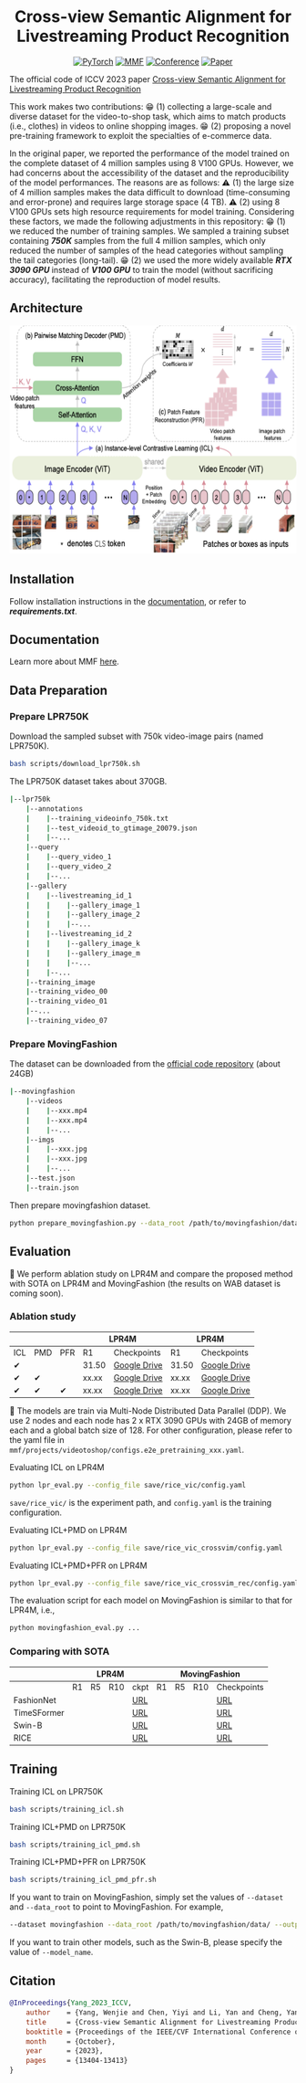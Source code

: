 <div align="center">

# Cross-view Semantic Alignment for Livestreaming Product Recognition

<a href="https://pytorch.org/get-started/locally/"><img alt="PyTorch" src="https://img.shields.io/badge/PyTorch-ee4c2c?logo=pytorch&logoColor=white"></a>
<a href="https://mmf.sh/"><img alt="MMF" src="https://img.shields.io/badge/MMF-0054a6?logo=meta&logoColor=white"></a>
[![Conference](https://img.shields.io/badge/ICCV-2023-6790AC.svg)](https://iccv2023.thecvf.com/)
[![Paper](http://img.shields.io/badge/Paper-arxiv.2308.04912-B31B1B.svg)](https://arxiv.org/pdf/2308.04912.pdf)

</div>

The official code of ICCV 2023 paper
[Cross-view Semantic Alignment for Livestreaming Product Recognition](https://openaccess.thecvf.com/content/ICCV2023/html/Yang_Cross-view_Semantic_Alignment_for_Livestreaming_Product_Recognition_ICCV_2023_paper.html)

This work makes two contributions: :grin: (1) collecting a large-scale and diverse dataset for the video-to-shop task, which aims to match products (i.e., clothes) in videos to online shopping images. :grin: (2) proposing a novel pre-training framework to exploit the specialties of e-commerce data.

In the original paper, we reported the performance of the model trained on the complete dataset of 4 million samples using 8 V100 GPUs. However, we had concerns about the accessibility of the dataset and the reproducibility of the model performances. The reasons are as follows: :warning: (1) the large size of 4 million samples makes the data difficult to download (time-consuming and error-prone) and requires large storage space (4 TB). :warning: (2) using 8 V100 GPUs sets high resource requirements for model training. Considering these factors, we made the following adjustments in this repository: :grin: (1) we reduced the number of training samples. We sampled a training subset containing ***750K*** samples from the full 4 million samples, which only reduced the number of samples of the head categories without sampling the tail categories (long-tail). :grin: (2) we used the more widely available ***RTX 3090 GPU*** instead of ***V100 GPU*** to train the model (without sacrificing accuracy), facilitating the reproduction of model results.

## Architecture
<p align="center">
  <img width="600" height="400" src="./images/model.png">
</p>

## Installation
Follow installation instructions in the [documentation](https://mmf.sh/docs/),
or refer to ***requirements.txt***.

## Documentation

Learn more about MMF [here](https://mmf.sh/docs).

## Data Preparation
### Prepare LPR750K
Download the sampled subset with 750k video-image pairs (named LPR750K).
```bash
bash scripts/download_lpr750k.sh
```
The LPR750K dataset takes about 370GB.
```bash
|--lpr750k
    |--annotations
    |    |--training_videoinfo_750k.txt
    |    |--test_videoid_to_gtimage_20079.json
    |    |--...
    |--query
    |    |--query_video_1
    |    |--query_video_2
    |    |--...
    |--gallery
    |    |--livestreaming_id_1
    |    |    |--gallery_image_1
    |    |    |--gallery_image_2
    |    |    |--...
    |    |--livestreaming_id_2
    |    |    |--gallery_image_k
    |    |    |--gallery_image_m
    |    |    |--...
    |    |--...
    |--training_image
    |--training_video_00
    |--training_video_01
    |--...
    |--training_video_07
```

### Prepare MovingFashion
The dataset can be downloaded from the [official code repository](https://github.com/HumaticsLAB/SEAM-Match-RCNN) (about 24GB)

```bash
|--movingfashion
    |--videos
    |    |--xxx.mp4
    |    |--xxx.mp4
    |    |--...
    |--imgs
    |    |--xxx.jpg
    |    |--xxx.jpg
    |    |--...
    |--test.json
    |--train.json
```
Then prepare movingfashion dataset.
```bash
python prepare_movingfashion.py --data_root /path/to/movingfashion/dataset/
```

## Evaluation
:star2: We perform ablation study on LPR4M and compare the proposed method with SOTA on LPR4M and MovingFashion (the results on WAB dataset is coming soon).

### Ablation study 
<table align="center">
    <thead>
        <tr>
            <th colspan=3></th>
            <th colspan=2>LPR4M</th>
            <th colspan=2>LPR4M</th>
        </tr>
    </thead>
    <tbody>
        <tr>
            <td>ICL</td>
            <td>PMD</td>
            <td>PFR</td>
            <td>R1</td>
            <td>Checkpoints</td>
            <td>R1</td>
            <td>Checkpoints</td>
        </tr>
        <tr>
          <td>&#10004</td>
          <td></td>
          <td></td>
          <td>31.50</td>
          <td><a href="https://drive.google.com/file/d/1DKJRDzsYAih_LBe2eTaeIF8hK3-J6rnU/view?usp=drive_link">Google Drive</a></td>
          <td>31.50</td>
          <td><a href="https://drive.google.com/file/d/1DKJRDzsYAih_LBe2eTaeIF8hK3-J6rnU/view?usp=drive_link">Google Drive</a></td>
        </tr>
        <tr>
          <td>&#10004</td>
          <td>&#10004</td>
          <td></td>
          <td>xx.xx</td>
          <td><a href="">Google Drive</a></td>
          <td>xx.xx</td>
          <td><a href="">Google Drive</a></td>
        </tr>
        <tr>
          <td>&#10004</td>
          <td>&#10004</td>
          <td>&#10004</td>
          <td>xx.xx</td>
          <td><a href="">Google Drive</a></td>
          <td>xx.xx</td>
          <td><a href="">Google Drive</a></td>
        </tr>
    </tbody>
</table>
 
:star2: The models are train via Multi-Node Distributed Data Parallel (DDP). We use 2 nodes and each node has 2 x RTX 3090 GPUs with 24GB of memory each and a global batch size of 128. For other configuration, please refer to the yaml file in  `mmf/projects/videotoshop/configs.e2e_pretraining_xxx.yaml`. 

Evaluating ICL on LPR4M
```bash
python lpr_eval.py --config_file save/rice_vic/config.yaml
```
`save/rice_vic/` is the experiment path, and `config.yaml` is the training configuration.

Evaluating ICL+PMD on LPR4M
```bash
python lpr_eval.py --config_file save/rice_vic_crossvim/config.yaml
```

Evaluating ICL+PMD+PFR on LPR4M
```bash
python lpr_eval.py --config_file save/rice_vic_crossvim_rec/config.yaml
```

The evaluation script for each model on MovingFashion is similar to that for LPR4M, i.e.,
```bash
python movingfashion_eval.py ...
```

### Comparing with SOTA
<table align="center">
    <thead>
        <tr>
            <th rowspan=2></th>
            <th colspan=4>LPR4M</th>
            <th colspan=4>MovingFashion</th>
        </tr>
    </thead>
    <tbody>
        <tr>
            <td></td>
            <td>R1</td>
            <td>R5</td>
            <td>R10</td>
            <td>ckpt</td>
            <td>R1</td>
            <td>R5</td>
            <td>R10</td>
            <td>Checkpoints</td>
        </tr>
        <tr>
          <td>FashionNet</td>
          <td></td>
          <td></td>
          <td></td>
          <td><a href="">URL</a></td>
          <td></td>
          <td></td>
          <td></td>
          <td><a href="">URL</a></td>
        </tr>
        <tr>
          <td>TimeSFormer</td>
          <td></td>
          <td></td>
          <td></td>
          <td><a href="">URL</a></td>
          <td></td>
          <td></td>
          <td></td>
          <td><a href="">URL</a></td>
        </tr>
        <tr>
          <td>Swin-B</td>
          <td></td>
          <td></td>
          <td></td>
          <td><a href="">URL</a></td>
          <td></td>
          <td></td>
          <td></td>
          <td><a href="">URL</a></td>
        </tr>
        <tr>
          <td>RICE</td>
          <td></td>
          <td></td>
          <td></td>
          <td><a href="">URL</a></td>
          <td></td>
          <td></td>
          <td></td>
          <td><a href="">URL</a></td>
        </tr>
    </tbody>
</table>

## Training

Training ICL on LPR750K
```bash
bash scripts/training_icl.sh
```
Training ICL+PMD on LPR750K
```bash
bash scripts/training_icl_pmd.sh
```
Training ICL+PMD+PFR on LPR750K
```bash
bash scripts/training_icl_pmd_pfr.sh
```
If you want to train on MovingFashion, simply set the values of `--dataset` and `--data_root` to point to MovingFashion. 
For example,
```bash
--dataset movingfashion --data_root /path/to/movingfashion/data/ --output_dir /output/root/to/save/the/checkpoint
```
If you want to train other models, such as the Swin-B, please specify the value of `--model_name`.

## Citation

```bibtex
@InProceedings{Yang_2023_ICCV,
    author    = {Yang, Wenjie and Chen, Yiyi and Li, Yan and Cheng, Yanhua and Liu, Xudong and Chen, Quan and Li, Han},
    title     = {Cross-view Semantic Alignment for Livestreaming Product Recognition},
    booktitle = {Proceedings of the IEEE/CVF International Conference on Computer Vision (ICCV)},
    month     = {October},
    year      = {2023},
    pages     = {13404-13413}
}
``` 
